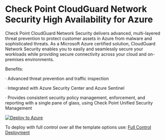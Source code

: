 # Check Point CloudGuard Network Security High Availability for Azure

Check Point CloudGuard Network Security delivers advanced, multi-layered threat prevention to protect customer assets in Azure from malware and sophisticated threats. As a Microsoft Azure certified solution, CloudGuard Network Security enables you to easily and seamlessly secure your workloads while providing secure connectivity across your cloud and on-premises environments.

Benefits:

· Advanced threat prevention and traffic inspection

· Integrated with Azure Security Center and Azure Sentinel

· Provides consistent security policy management, enforcement, and reporting with a single pane of glass, using Check Point Unified Security Management

<a href="https://portal.azure.com/#create/Microsoft.Template/uri/https%3A%2F%2Fgithub.com%2Fclagarrigue%2FCloudGuardIaaS%2Fmaster%2Fazure%2Ftemplates%2Fmarketplace-ha%2FmainTemplate.json/createUIDefinitionUri/https%3A%2F%2Fgithub.com%2FclagarrigueSW%2FCloudGuardIaaS%2Fmaster%2Fazure%2Ftemplates%2Fmarketplace-ha%2FcreateUiDefinition.json">
 <img src="https://aka.ms/deploytoazurebutton" alt="Deploy to Azure" />
</a>


To deploy with full control over all the template options use: [Full Control Deployment](https://portal.azure.com/#create/Microsoft.Template/uri/https%3A%2F%2Fraw.githubusercontent.com%2FCheckPointSW%2FCloudGuardIaaS%2Fmaster%2Fazure%2Ftemplates%2Fmarketplace-ha%2FmainTemplate.json)


